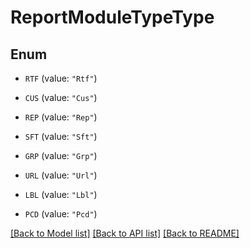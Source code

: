 # ReportModuleTypeType

## Enum


* `RTF` (value: `"Rtf"`)

* `CUS` (value: `"Cus"`)

* `REP` (value: `"Rep"`)

* `SFT` (value: `"Sft"`)

* `GRP` (value: `"Grp"`)

* `URL` (value: `"Url"`)

* `LBL` (value: `"Lbl"`)

* `PCD` (value: `"Pcd"`)


[[Back to Model list]](../README.md#documentation-for-models) [[Back to API list]](../README.md#documentation-for-api-endpoints) [[Back to README]](../README.md)


